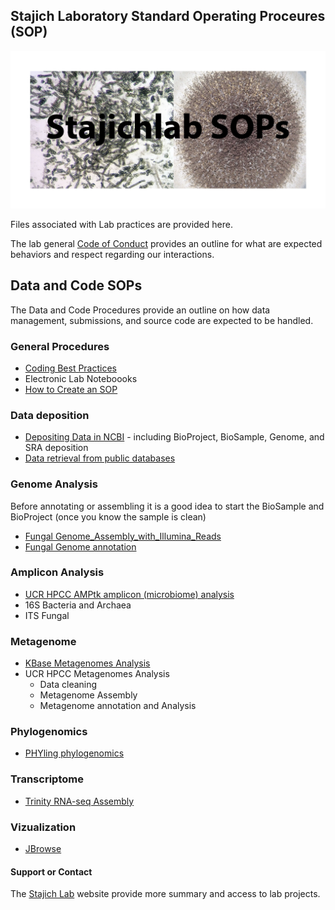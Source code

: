 ## Stajich Laboratory Standard Operating Proceures (SOP)

![SOP Logo](/static/img/SOP/SOP_card.jpg)

Files associated with Lab practices are provided here.

The lab general [Code of Conduct](Data_and_Code/CODE_OF_CONDUCT.md) provides an outline for what are expected behaviors and respect regarding our interactions.

## Data and Code SOPs

The Data and Code Procedures provide an outline on how data management, submissions, and source code are expected to be handled.

### General Procedures

* [Coding Best Practices](Data_and_code/Best_Practices_Coding)
* Electronic Lab Noteboooks
* [How to Create an SOP](Data_and_Code/How_to_create_an_SOP)

### Data deposition

* [Depositing Data in NCBI](Data_and_Code/NCBI_deposit) - including BioProject, BioSample, Genome, and SRA deposition
* [Data retrieval from public databases](Data_and_Code/Data_retrieval)

### Genome Analysis
Before annotating or assembling it is a good idea to start the BioSample and BioProject (once you know the sample is clean)

* [Fungal Genome_Assembly_with_Illumina_Reads](Data_and_Code/Genome_Assembly_with_Illumina_Reads)
* [Fungal Genome annotation](Data_and_Code/Fungal_Genome_annotation)

### Amplicon Analysis

* [UCR HPCC AMPtk amplicon (microbiome) analysis](Data_and_Code/AMPtk)
* 16S Bacteria and Archaea
* ITS Fungal

### Metagenome

* [KBase Metagenomes Analysis](Data_and_Code/KBase)
* UCR HPCC Metagenomes Analysis
  * Data cleaning
  * Metagenome Assembly
  * Metagenome annotation and Analysis

### Phylogenomics

* [PHYling phylogenomics](Data_and_Code/Phylogenomics_with_PHYling)

### Transcriptome

* [Trinity RNA-seq Assembly](Data_and_Code/Trinity_RNASeq)

### Vizualization

* [JBrowse](Data_and_Code/Jbrowse_Instructions)
 
#### Support or Contact

The [Stajich Lab](http://lab.stajich.org) website provide more summary and access to lab projects.
